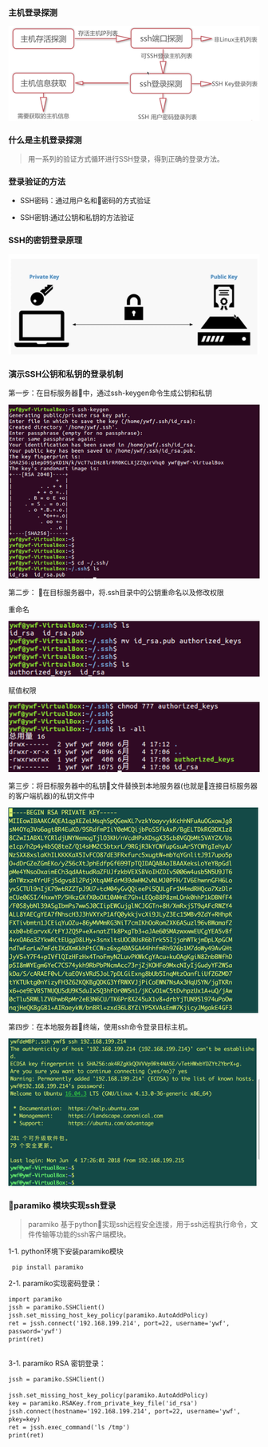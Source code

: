 ### 主机登录探测

![主机探测流程图](主机探测流程图.png)

### 什么是主机登录探测


> 用一系列的验证方式循环进行SSH登录，得到正确的登录方法。


### 登录验证的方法

* SSH密码：通过用户名和密码的方式验证

* SSH密钥:通过公钥和私钥的方法验证


### SSH的密钥登录原理

![密钥原理图](密钥原理图.png)

### 演示SSH公钥和私钥的登录机制

第一步：在目标服务器中，通过ssh-keygen命令生成公钥和私钥

![目标服务器的公钥和私钥生成图示](目标服务器的公钥和私钥生成图示.png)

第二步： 在目标服务器中，将.ssh目录中的公钥重命名以及修改权限

重命名

![重命名：](重命名：.png)

赋值权限

![赋值权限：](赋值权限：.png)


第三步：将目标服务器中的私钥文件替换到本地服务器(也就是连接目标服务器的客户端机器)的私钥文件中

![替换私钥文件](替换私钥文件.png)

第四步：在本地服务器终端，使用ssh命令登录目标主机。

![SSH命令登录目标主机](sSH命令登录目标主机.png)


### paramiko 模块实现ssh登录

> paramiko 基于python实现ssh远程安全连接，用于ssh远程执行命令，文件传输等功能的ssh客户端模块。


1-1. python环境下安装paramiko模块

```
 pip install paramiko
```

2-1. paramiko实现密码登录：

```
import paramiko
jssh = paramiko.SSHClient()
jssh.set_missing_host_key_policy(paramiko.AutoAddPolicy)
ret = jssh.connect('192.168.199.214', port=22, username='ywf', password='ywf')
print(ret)


```

3-1. paramiko RSA 密钥登录：

```
jssh = paramiko.SSHClient()

jssh.set_missing_host_key_policy(paramiko.AutoAddPolicy)
key = paramiko.RSAKey.from_private_key_file('id_rsa')
jssh.connect(hostname='192.168.199.214', port=22, username='ywf', pkey=key)
ret = jssh.exec_command('ls /tmp')
print(ret)

```
